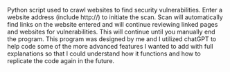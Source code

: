 Python script used to crawl websites to find security vulnerabilities.
Enter a website address (include http://) to initiate the scan.
Scan will automatically find links on the website entered and will continue reviewing linked pages and websites for vulnerabilities. This will continue until you manually end the program. 
This program was designed by me and I utilized chatGPT to help code some of the more advanced features I wanted to add with full explanations so that I could understand how it functions and how to replicate the code again in the future.
